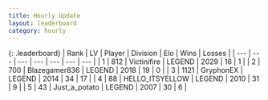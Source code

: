 ```yaml
---
title: Hourly Update
layout: leaderboard
category: hourly
---
```


{: .leaderboard}
| Rank | LV | Player | Division | Elo | Wins | Losses |
| --- | --- | --- | --- | --- | --- | --- |
| <span data-change="0">1</span> | 812 | <span title="ID: 112242">Victinifire</span> | LEGEND | <span data-change="0">2029</span> | <span data-change="0">16</span> | <span data-change="0">1</span> |
| <span data-change="1">2</span> | 700 | <span title="ID: 454722">Blazegamer836</span> | LEGEND | <span data-change="0">2018</span> | <span data-change="0">19</span> | <span data-change="0">0</span> |
| <span data-change="1">3</span> | 1121 | <span title="ID: 315148">GryphonEX</span> | LEGEND | <span data-change="0">2014</span> | <span data-change="0">34</span> | <span data-change="0">17</span> |
| <span data-change="1">4</span> | 88 | <span title="ID: 528147">HELLO_ITSYELLOW</span> | LEGEND | <span data-change="0">2010</span> | <span data-change="0">31</span> | <span data-change="0">9</span> |
| <span data-change="1">5</span> | 43 | <span title="ID: 236861">Just_a_potato</span> | LEGEND | <span data-change="0">2007</span> | <span data-change="0">30</span> | <span data-change="0">6</span> |